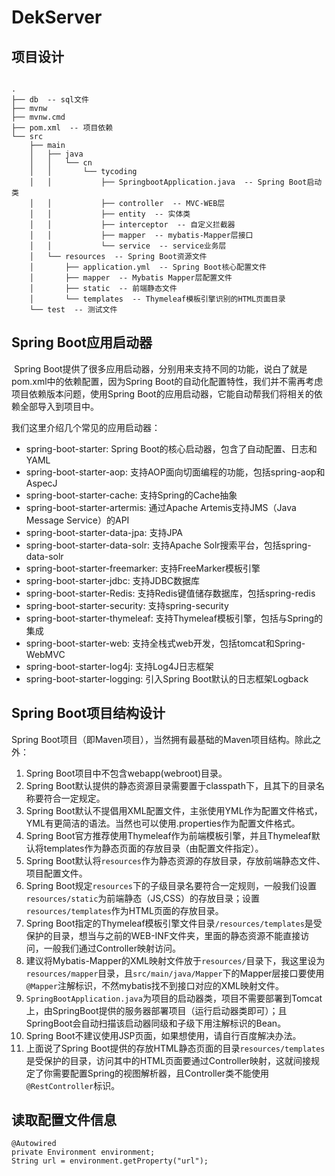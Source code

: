 # DekServer



## 项目设计

```

.
├── db  -- sql文件
├── mvnw
├── mvnw.cmd
├── pom.xml  -- 项目依赖
└── src
    ├── main
    │   ├── java
    │   │   └── cn
    │   │       └── tycoding
    │   │           ├── SpringbootApplication.java  -- Spring Boot启动类
    │   │           ├── controller  -- MVC-WEB层
    │   │           ├── entity  -- 实体类
    │   │           ├── interceptor  -- 自定义拦截器
    │   │           ├── mapper  -- mybatis-Mapper层接口
    │   │           └── service  -- service业务层
    │   └── resources  -- Spring Boot资源文件
    │       ├── application.yml  -- Spring Boot核心配置文件
    │       ├── mapper  -- Mybatis Mapper层配置文件
    │       ├── static  -- 前端静态文件
    │       └── templates  -- Thymeleaf模板引擎识别的HTML页面目录
    └── test  -- 测试文件
```



## Spring Boot应用启动器

​	Spring Boot提供了很多应用启动器，分别用来支持不同的功能，说白了就是pom.xml中的依赖配置，因为Spring Boot的自动化配置特性，我们并不需再考虑项目依赖版本问题，使用Spring Boot的应用启动器，它能自动帮我们将相关的依赖全部导入到项目中。

我们这里介绍几个常见的应用启动器：

- spring-boot-starter: Spring Boot的核心启动器，包含了自动配置、日志和YAML
- spring-boot-starter-aop: 支持AOP面向切面编程的功能，包括spring-aop和AspecJ
- spring-boot-starter-cache: 支持Spring的Cache抽象
- spring-boot-starter-artermis: 通过Apache Artemis支持JMS（Java Message Service）的API
- spring-boot-starter-data-jpa: 支持JPA
- spring-boot-starter-data-solr: 支持Apache Solr搜索平台，包括spring-data-solr
- spring-boot-starter-freemarker: 支持FreeMarker模板引擎
- spring-boot-starter-jdbc: 支持JDBC数据库
- spring-boot-starter-Redis: 支持Redis键值储存数据库，包括spring-redis
- spring-boot-starter-security: 支持spring-security
- spring-boot-starter-thymeleaf: 支持Thymeleaf模板引擎，包括与Spring的集成
- spring-boot-starter-web: 支持全栈式web开发，包括tomcat和Spring-WebMVC
- spring-boot-starter-log4j: 支持Log4J日志框架
- spring-boot-starter-logging: 引入Spring Boot默认的日志框架Logback



## Spring Boot项目结构设计

Spring Boot项目（即Maven项目），当然拥有最基础的Maven项目结构。除此之外：

1. Spring Boot项目中不包含webapp(webroot)目录。
2. Spring Boot默认提供的静态资源目录需要置于classpath下，且其下的目录名称要符合一定规定。
3. Spring Boot默认不提倡用XML配置文件，主张使用YML作为配置文件格式，YML有更简洁的语法。当然也可以使用.properties作为配置文件格式。
4. Spring Boot官方推荐使用Thymeleaf作为前端模板引擎，并且Thymeleaf默认将templates作为静态页面的存放目录（由配置文件指定）。
5. Spring Boot默认将`resources`作为静态资源的存放目录，存放前端静态文件、项目配置文件。
6. Spring Boot规定`resources`下的子级目录名要符合一定规则，一般我们设置`resources/static`为前端静态（JS,CSS）的存放目录；设置`resources/templates`作为HTML页面的存放目录。
7. Spring Boot指定的Thymeleaf模板引擎文件目录`/resources/templates`是受保护的目录，想当与之前的WEB-INF文件夹，里面的静态资源不能直接访问，一般我们通过Controller映射访问。
8. 建议将Mybatis-Mapper的XML映射文件放于`resources/`目录下，我这里设为`resources/mapper`目录，且`src/main/java/Mapper`下的Mapper层接口要使用`@Mapper`注解标识，不然mybatis找不到接口对应的XML映射文件。
9. `SpringBootApplication.java`为项目的启动器类，项目不需要部署到Tomcat上，由SpringBoot提供的服务器部署项目（运行启动器类即可）；且SpringBoot会自动扫描该启动器同级和子级下用注解标识的Bean。
10. Spring Boot不建议使用JSP页面，如果想使用，请自行百度解决办法。
11. 上面说了Spring Boot提供的存放HTML静态页面的目录`resources/templates`是受保护的目录，访问其中的HTML页面要通过Controller映射，这就间接规定了你需要配置Spring的视图解析器，且Controller类不能使用`@RestController`标识。



## 读取配置文件信息

```
@Autowired
private Environment environment;
String url = environment.getProperty("url");
```

